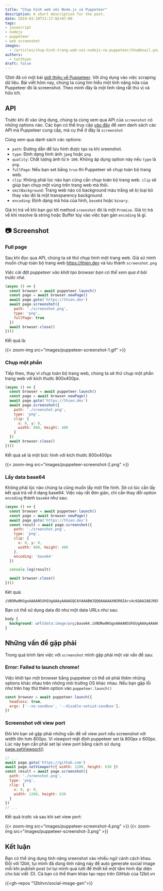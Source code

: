 ```yaml
---
title: "Chụp hình web với Node.js và Puppeteer"
description: A short description for the post.
date: 2019-03-20T13:17:02+07:00
tags:
- javascript
- nodejs
- puppeteer
- web screenshot
images:
  - /articles/chup-hinh-trang-web-voi-nodejs-va-puppeteer/thumbnail.png
authors:
  - tatthien
draft: false
---
```


12bit đã có một bài [giới thiệu về Puppeteer](/articles/lay-du-lieu-web-voi-nodejs-va-puppeteer/). Với ứng dụng vào việc scraping dữ liệu. Bài viết hôm nay, chúng ta cùng tìm hiểu một tính năng nữa của Puppeteer đó là screenshot. Theo mình đây là một tính răng rất thú vị và hữu ích.

## API
Trước khi đi vào ứng dụng, chúng ta cùng xem qua API của `screenshot` có những options nào. Các bạn có thể truy cập [vào đây](https://github.com/GoogleChrome/puppeteer/blob/master/docs/api.md#pagescreenshotoptions) để xem danh sách các API mà Puppeteer cung cấp, mà cụ thể ở đây là `screenshot`

Cùng xem qua danh sách các options:

- `path`: Đường dẫn để lưu hình được tạo ra khi sreenshot.
- `type`: Định dạng hình ảnh `jpeg` hoặc `png`
- `quality`: Chất lượng ảnh từ `0-100`. Không áp dụng option này nếu `type` là `png`.
- `fullPage`: Nếu bạn set bằng `true` thì Puppeteer sẽ chụp toàn bộ trang web.
- `clip`: Không phải lúc nào bạn cũng cần chụp toàn bộ trang web. `clip` sẽ giúp bạn chụp một vùng trên trang web mà thôi.
- `omitBackground`: Trang web nào có background màu trắng sẽ bị loại bỏ thay vào đó là một transparency background.
- `encoding`: Định dạng mã hóa của hình, `base64` hoặc `binary`.

Giá trị trả về khi bạn gọi tới method `sreenshot` đó là một `Promise`. Giá trị trả về khi resolve là string hoặc Buffer tùy vào việc bạn gán  `encoding` là gì.

## 📷 Screenshot

### Full page
Sau khi đọc qua API, chúng ta sẽ thử chụp hình một trang web. Giả sử mình muốn chụp toàn bộ trang web https://thien.dev và lưu thành `screenshot.png`

*Việc cài đặt puppeteer vào khởi tạo browser bạn có thể xem qua ở bài trước nhé.*

```js
(async () => {
  const browser = await puppeteer.launch()
  const page = await browser.newPage()
  await page.goto('https://thien.dev')
  await page.screenshot({
    path: './screenshot.png',
    type: 'png',
    fullPage: true
  })
  await browser.close()
})()
```

Kết quả là:

{{< zoom-img src="images/puppeteer-screenshot-1.gif" >}}

### Chụp một phần

Tiếp theo, thay vì chụp toàn bộ trang web, chúng ta sẽ thử chụp một phần trang web với kích thước 800x400px.

```js
(async () => {
  const browser = await puppeteer.launch()
  const page = await browser.newPage()
  await page.goto('https://thien.dev')
  await page.screenshot({
    path: './sreenshot.png',
    type: 'png',
    clip: {
      x: 0, y: 0,
      width: 800, height: 400
    }
  })
  await browser.close()
})()
```

Kết quả sẽ là một bức hình với kích thước 800x400px

{{< zoom-img src="images/puppeteer-screenshot-2.png" >}}

### Lấy data base64

Không phải lúc nào chúng ta cũng muốn lấy một file hình. Sẽ có lúc cần lấy kết quả trả về ở dạng base64. Việc này rất đơn giản, chỉ cần thay đổi option `encoding` thành `base64` như sau:

```js
(async () => {
  const browser = await puppeteer.launch()
  const page = await browser.newPage()
  await page.goto('https://thien.dev')
  const result = await page.screenshot({
    path: './sreenshot.png',
    type: 'png',
    clip: {
      x: 0, y: 0,
      width: 800, height: 400
    },
    encoding: 'base64'
  })

  console.log(result)

  await browser.close()
})()
```

Kêt quả:

```
iVBORw0KGgoAAAANSUhEUgAAAyAAAAGQCAYAAABWJQQ0AAAAAXNSR0IArs4c6QAAIABJREFUeJzs3Xd8VfX9x/H395x7k5CEEMIMYQcQEWUPV90o4AT3qnWPOlt3f21tra12WEe1FXdbxQkqirPgRkWWKCPsvUcSRpJ7zvf3xw03uSSBjJsTgq/n48GDc8/6fs64N...
```

Bạn có thể sử dụng data đó như một data URLs như sau:

```css
body {
  background: url(data:image/png;base64,iVBORw0KGgoAAAANSUhEUgAAAyAAAAGQCAYAAABWJQQ0AAAAAXNSR0IAr...)
}
```

## Những vấn đề gặp phải

Trong quá trình làm việc với `screenshot` mình gặp phải một vài vấn đề sau:

### Error: Failed to launch chrome!

Việc khởi tạo một browser bằng puppeteer có thể sẽ phải thêm những options khác nhau trên những môi trường OS khác nhau. Nếu bạn gặp lỗi như trên hay thử thêm option vào `puppeteer.launch()`

```js
const browser = await puppeteer.launch({
  headless: true,
  args: ['--no-sandbox', '--disable-setuid-sandbox'],
})
```

### Screenshot với view port

Đôi khi bạn sẽ gặp phải những vấn đề về view port nếu screenshot với width lớn hơn 800px. Vì viewport mặt định puppeteer set là 800px x 600px. Lúc này bạn cần phải set lại view port bằng cách sử dụng [page.setViewport()](https://github.com/GoogleChrome/puppeteer/blob/v1.13.0/docs/api.md#pagesetviewportviewport)

```js
// ...
await page.goto('https://github.com')
await page.setViewport({ width: 1200, height: 630 })
const result = await page.screenshot({
  path: './sreenshot.png',
  type: 'png',
  clip: {
    x: 0, y: 0,
    width: 1200, height: 630
  }
})
// ...
```

Kết quả trước và sau khi set view port:

{{< zoom-img src="images/puppeteer-screenshot-4.png" >}}
{{< zoom-img src="images/puppeteer-screenshot-3.png" >}}


## Kết luận

Bạn có thể ứng dụng tính năng sreenshot vào nhiều ngữ cảnh cách khau. Đối với 12bit, tụi mình đã dùng tính năng này để auto generate social image mỗi khi publish post (vì tụi mình quá lười để thiết kế một tấm hình đại diện cho bài viết :D). Cá bạn có thể tham khảo tạo repo trên GitHub của 12bit.vn

{{<gh-repos "12bitvn/social-image-gen">}}
